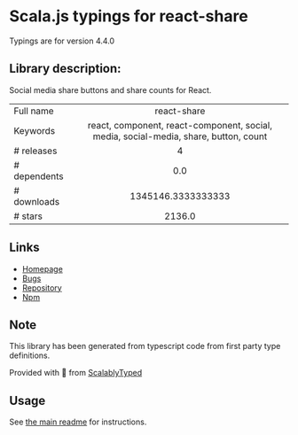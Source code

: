 
# Scala.js typings for react-share

Typings are for version 4.4.0

## Library description:
Social media share buttons and share counts for React.

|                    |                 |
| ------------------ | :-------------: |
| Full name          | react-share |
| Keywords           | react, component, react-component, social, media, social-media, share, button, count |
| # releases         | 4 |
| # dependents       | 0.0 |
| # downloads        | 1345146.3333333333 |
| # stars            | 2136.0 |

## Links
- [Homepage](https://github.com/nygardk/react-share#readme)
- [Bugs](https://github.com/nygardk/react-share/issues)
- [Repository](https://github.com/nygardk/react-share)
- [Npm](https://www.npmjs.com/package/react-share)
    


## Note
This library has been generated from typescript code from first party type definitions.

Provided with :purple_heart: from [ScalablyTyped](https://github.com/oyvindberg/ScalablyTyped)

## Usage
See [the main readme](../../readme.md) for instructions.


